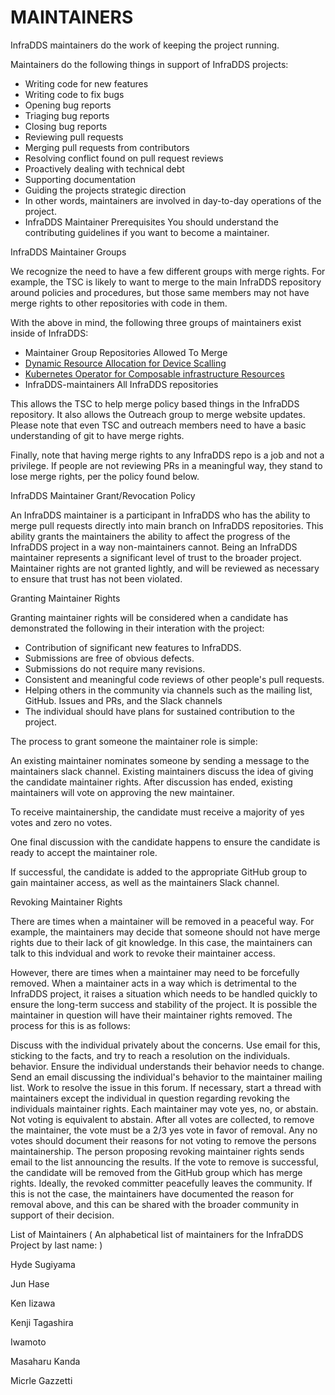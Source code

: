 # MAINTAINERS
InfraDDS maintainers do the work of keeping the project running.

Maintainers do the following things in support of InfraDDS projects:

- Writing code for new features
- Writing code to fix bugs
- Opening bug reports
- Triaging bug reports
- Closing bug reports
- Reviewing pull requests
- Merging pull requests from contributors
- Resolving conflict found on pull request reviews
- Proactively dealing with technical debt
- Supporting documentation
- Guiding the projects strategic direction
- In other words, maintainers are involved in day-to-day operations of the project.
- InfraDDS Maintainer Prerequisites You should understand the contributing guidelines if you want to become a maintainer.

InfraDDS Maintainer Groups

We recognize the need to have a few different groups with merge rights. For example, the TSC is likely to want to merge to the main InfraDDS repository around policies and procedures, but those same members may not have merge rights to other repositories with code in them.

With the above in mind, the following three groups of maintainers exist inside of InfraDDS:

- Maintainer Group Repositories Allowed To Merge
- [Dynamic Resource Allocation for Device Scalling](https://github.com/InfraDDS/composable-dra-driver)
- [Kubernetes Operator for Composable infrastructure Resources](https://github.com/InfraDDS/composable-resource-operator)
- InfraDDS-maintainers	All InfraDDS repositories


This allows the TSC to help merge policy based things in the InfraDDS repository. It also allows the Outreach group to merge website updates. Please note that even TSC and outreach members need to have a basic understanding of git to have merge rights.

Finally, note that having merge rights to any InfraDDS repo is a job and not a privilege. If people are not reviewing PRs in a meaningful way, they stand to lose merge rights, per the policy found below.

InfraDDS Maintainer Grant/Revocation Policy

An InfraDDS maintainer is a participant in InfraDDS who has the ability to merge pull requests directly into main branch on InfraDDS repositories. This ability grants the maintainers the ability to affect the progress of the InfraDDS project in a way non-maintainers cannot. Being an InfraDDS maintainer represents a significant level of trust to the broader project. Maintainer rights are not granted lightly, and will be reviewed as necessary to ensure that trust has not been violated.

Granting Maintainer Rights

Granting maintainer rights will be considered when a candidate has demonstrated the following in their interation with the project:

- Contribution of significant new features to InfraDDS.
- Submissions are free of obvious defects.
- Submissions do not require many revisions.
- Consistent and meaningful code reviews of other people's pull requests.
- Helping others in the community via channels such as the mailing list, GitHub. Issues and PRs, and the Slack channels
- The individual should have plans for sustained contribution to the project.

The process to grant someone the maintainer role is simple:

An existing maintainer nominates someone by sending a message to the maintainers slack channel. Existing maintainers discuss the idea of giving the candidate maintainer rights. After discussion has ended, existing maintainers will vote on approving the new maintainer.

To receive maintainership, the candidate must receive a majority of yes votes and zero no votes.

One final discussion with the candidate happens to ensure the candidate is ready to accept the maintainer role.

If successful, the candidate is added to the appropriate GitHub group to gain maintainer access, as well as the maintainers Slack channel.

Revoking Maintainer Rights

There are times when a maintainer will be removed in a peaceful way. For example, the maintainers may decide that someone should not have merge rights due to their lack of git knowledge. In this case, the maintainers can talk to this indvidual and work to revoke their maintainer access.

However, there are times when a maintainer may need to be forcefully removed. When a maintainer acts in a way which is detrimental to the InfraDDS project, it raises a situation which needs to be handled quickly to ensure the long-term success and stability of the project. It is possible the maintainer in question will have their maintainer rights removed. The process for this is as follows:

Discuss with the individual privately about the concerns. Use email for this, sticking to the facts, and try to reach a resolution on the individuals. behavior. Ensure the individual understands their behavior needs to change. Send an email discussing the individual's behavior to the maintainer mailing list. Work to resolve the issue in this forum. If necessary, start a thread with maintainers except the individual in question regarding revoking the individuals maintainer rights. Each maintainer may vote yes, no, or abstain. Not voting is equivalent to abstain. After all votes are collected, to remove the maintainer, the vote must be a 2/3 yes vote in favor of removal. Any no votes should document their reasons for not voting to remove the persons maintainership. The person proposing revoking maintainer rights sends email to the list announcing the results. If the vote to remove is successful, the candidate will be removed from the GitHub group which has merge rights. Ideally, the revoked committer peacefully leaves the community. If this is not the case, the maintainers have documented the reason for removal above, and this can be shared with the broader community in support of their decision.

List of Maintainers ( An alphabetical list of maintainers for the InfraDDS Project by last name: )

Hyde Sugiyama

Jun Hase

Ken Iizawa

Kenji Tagashira

Iwamoto

Masaharu Kanda

Micrle Gazzetti
